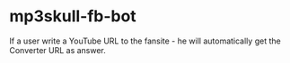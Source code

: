 # mp3skull-fb-bot
If a user write a YouTube URL to the fansite - he will automatically get the Converter URL as answer.
